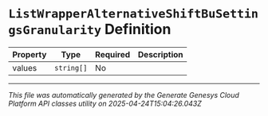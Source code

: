 # `ListWrapperAlternativeShiftBuSettingsGranularity` Definition

| Property | Type | Required | Description |
|----------|------|----------|-------------|
| values | `string[]` | No |  |

---

*This file was automatically generated by the Generate Genesys Cloud Platform API classes utility on 2025-04-24T15:04:26.043Z*